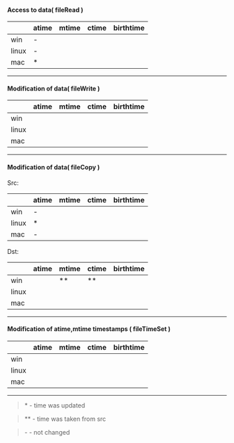 #### Access to data( fileRead )

|   |atime|mtime| ctime  | birthtime  |
|---|---|---|---|---|
| win  | -  |   |   |   |
| linux| -  |   |   |   |
|  mac | *  |   |   |   |

<!-- <p></p>
<details><summary>Test results Windows</summary>
<p>

```
```

</p>
</details> -->

-----


#### Modification of data( fileWrite )

|   |atime|mtime| ctime  | birthtime  |
|---|---|---|---|---|
| win  |   |   |   |   |
| linux|   |   |   |   |
|  mac |   |   |   |   |

-----

#### Modification of data( fileCopy )

Src:

|   |atime|mtime| ctime  | birthtime  |
|---|---|---|---|---|
| win  | -  |   |   |   |
| linux| *  |   |   |   |
|  mac | -  |   |   |   |

Dst:

|   |atime|mtime| ctime  | birthtime  |
|---|---|---|---|---|
| win  |   |  **  | **  |   |
| linux|   |   |   |   |
|  mac |   |   |   |   |

-----

#### Modification of atime,mtime timestamps ( fileTimeSet )

|   |atime|mtime| ctime  | birthtime  |
|---|---|---|---|---|
| win  |   |   |   |   |
| linux|   |   |   |   |
|  mac |   |   |   |   |

-----

> \* - time was updated

> \** - time was taken from src

> \- - not changed